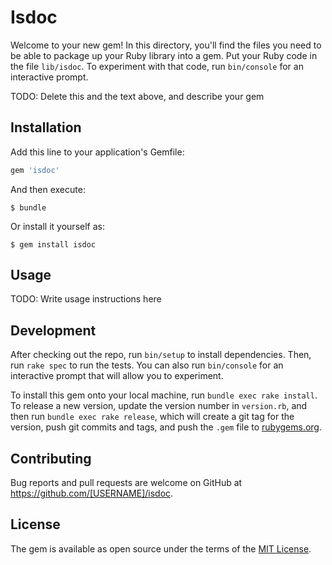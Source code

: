 # Isdoc

Welcome to your new gem! In this directory, you'll find the files you need to be able to package up your Ruby library into a gem. Put your Ruby code in the file `lib/isdoc`. To experiment with that code, run `bin/console` for an interactive prompt.

TODO: Delete this and the text above, and describe your gem

## Installation

Add this line to your application's Gemfile:

```ruby
gem 'isdoc'
```

And then execute:

    $ bundle

Or install it yourself as:

    $ gem install isdoc

## Usage

TODO: Write usage instructions here

## Development

After checking out the repo, run `bin/setup` to install dependencies. Then, run `rake spec` to run the tests. You can also run `bin/console` for an interactive prompt that will allow you to experiment.

To install this gem onto your local machine, run `bundle exec rake install`. To release a new version, update the version number in `version.rb`, and then run `bundle exec rake release`, which will create a git tag for the version, push git commits and tags, and push the `.gem` file to [rubygems.org](https://rubygems.org).

## Contributing

Bug reports and pull requests are welcome on GitHub at https://github.com/[USERNAME]/isdoc.


## License

The gem is available as open source under the terms of the [MIT License](http://opensource.org/licenses/MIT).

